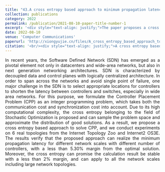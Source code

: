 ```yaml
---
title: "43.A cross entropy based approach to minimum propagation latency for controller placement in Software Defined Network"
collection: publications
category: 2022
permalink: /publication/2021-08-10-paper-title-number-1
excerpt: '<div style="text-align: justify;">The paper proposes a cross - entropy approach to solve it, and validates its effectiveness via experiments.</div>'
date: 2022-08-10
venue: 'Computer Communications'
paperurl: 'http://xiongyujie.cn/files/A_cross_entropy_based_approach_to_minimum_propagation_latency_for_controller_placement_in_Software_Defined_Network.pdf'
citation: '<br/><div style="text-align: justify;">A cross entropy based approach to minimum propagation latency for controller placement in Software Defined Network, J. Chen, Y.-J. Xiong*, X.-H. Qiu, D. He, H.-M. Yin and Y.-F. Xiao, Computer Communications, 2022, 191 (1): 133-144</div>'
---
```


<div style="text-align: justify;">In recent years, the Software Defined Network (SDN) has emerged as a pivotal element not only in datacenters and wide-area networks, but also in next generation networking architectures. SDN is characterized by decoupled data and control planes with logically centralized architecture. In order to span across the networks and avoid single point of failure, one major challenge in the SDN is to select appropriate locations for controllers to shorten the latency between controllers and switches, especially in wide area networks. For this purpose, we formulate the Controller Placement Problem (CPP) as an integer programming problem, which takes both the communication cost and synchronization cost into account. Due to its high computational complexity, the cross entropy belonging to the field of Stochastic Optimization is proposed and can sample the problem space and approximate the distribution of good solutions. As a result, we propose a cross entropy based approach to solve CPP, and we conduct experiments on 6 real topologies from the Internet Topology Zoo and Internet2 OS3E. The results verify that the proposed approach can realize the minimum propagation latency for different network scales with different number of controllers, with a less than 5.30% margin from the optimal solution. Moreover, the cross entropy can promise the calculation result be stable with a less than 2% margin, and can apply to all the network scales including large network topologies.</div>

<br/>
